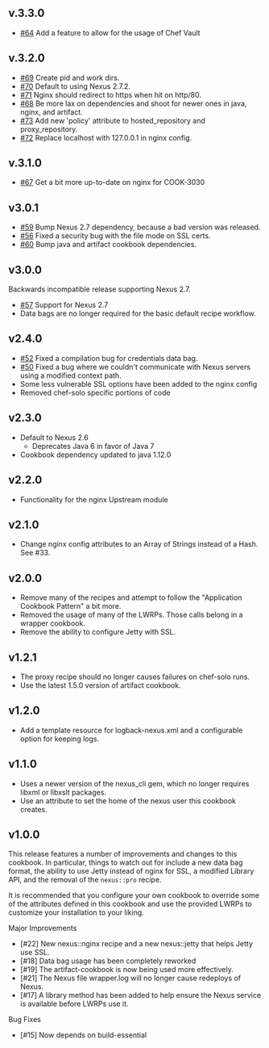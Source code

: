 ## v.3.3.0

* [#64](https://github.com/RiotGames/nexus-cookbook/issues/64) Add a feature to allow for the usage of Chef Vault

## v.3.2.0

* [#69](https://github.com/RiotGames/nexus-cookbook/pull/69) Create pid and work dirs.
* [#70](https://github.com/RiotGames/nexus-cookbook/pull/70) Default to using Nexus 2.7.2.
* [#71](https://github.com/RiotGames/nexus-cookbook/pull/71) Nginx should redirect to https when hit on http/80.
* [#68](https://github.com/RiotGames/nexus-cookbook/pull/68) Be more lax on dependencies and shoot for newer ones in java, nginx, and artifact.
* [#73](https://github.com/RiotGames/nexus-cookbook/pull/73) Add new 'policy' attribute to hosted_repository and proxy_repository.
* [#72](https://github.com/RiotGames/nexus-cookbook/pull/72) Replace localhost with 127.0.0.1 in nginx config.

## v.3.1.0

* [#67](https://github.com/RiotGames/nexus-cookbook/pull/67) Get a bit more up-to-date on nginx for COOK-3030

## v3.0.1

* [#59](https://github.com/RiotGames/nexus-cookbook/pull/59) Bump Nexus 2.7 dependency, because a bad version was released.
* [#56](https://github.com/RiotGames/nexus-cookbook/pull/56) Fixed a security bug with the file mode on SSL certs.
* [#60](https://github.com/RiotGames/nexus-cookbook/pull/60) Bump java and artifact cookbook dependencies.

## v3.0.0

Backwards incompatible release supporting Nexus 2.7.

* [#57](https://github.com/RiotGames/nexus-cookbook/pull/57) Support for Nexus 2.7
* Data bags are no longer required for the basic default recipe workflow.

## v2.4.0

* [#52](https://github.com/RiotGames/nexus-cookbook/pull/52) Fixed a compilation bug for credentials data bag.
* [#50](https://github.com/RiotGames/nexus-cookbook/pull/50) Fixed a bug where we couldn't communicate with Nexus servers using a modified context path.
* Some less vulnerable SSL options have been added to the nginx config
* Removed chef-solo specific portions of code

## v2.3.0

* Default to Nexus 2.6
  * Deprecates Java 6 in favor of Java 7
* Cookbook dependency updated to java 1.12.0

## v2.2.0

* Functionality for the nginx Upstream module

## v2.1.0

* Change nginx config attributes to an Array of Strings instead of a Hash. See #33.

## v2.0.0

* Remove many of the recipes and attempt to follow the "Application Cookbook Pattern" a bit more.
* Removed the usage of many of the LWRPs. Those calls belong in a wrapper cookbook.
* Remove the ability to configure Jetty with SSL.

## v1.2.1

* The proxy recipe should no longer causes failures on chef-solo runs.
* Use the latest 1.5.0 version of artifact cookbook.

## v1.2.0

* Add a template resource for logback-nexus.xml and a configurable option for keeping logs.

## v1.1.0

* Uses a newer version of the nexus_cli gem, which no longer requires libxml or libxslt packages.
* Use an attribute to set the home of the nexus user this cookbook creates.

## v1.0.0

This release features a number of improvements and changes to this cookbook. In particular, things to watch out for include a new
data bag format, the ability to use Jetty instead of nginx for SSL, a modified Library API, and the removal of the `nexus::pro` recipe.

It is recommended that you configure your own cookbook to override some of the attributes defined in this cookbook and use the provided
LWRPs to customize your installation to your liking.

Major Improvements
* [#22] New nexus::nginx recipe and a new nexus::jetty that helps Jetty use SSL.
* [#18] Data bag usage has been completely reworked
* [#19] The artifact-cookbook is now being used more effectively.
* [#21] The Nexus file wrapper.log will no longer cause redeploys of Nexus.
* [#17] A library method has been added to help ensure the Nexus service is available before LWRPs use it.

Bug Fixes
* [#15] Now depends on build-essential